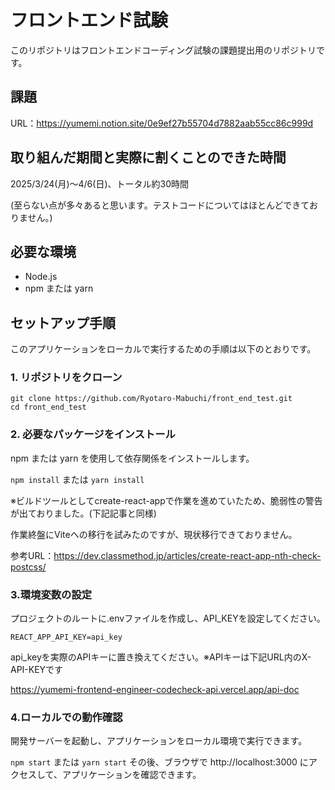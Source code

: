 # フロントエンド試験

このリポジトリはフロントエンドコーディング試験の課題提出用のリポジトリです。

## 課題

URL：https://yumemi.notion.site/0e9ef27b55704d7882aab55cc86c999d

## 取り組んだ期間と実際に割くことのできた時間

2025/3/24(月)〜4/6(日)、トータル約30時間

(至らない点が多々あると思います。テストコードについてはほとんどできておりません。)

## 必要な環境

- Node.js
- npm または yarn

## セットアップ手順

このアプリケーションをローカルで実行するための手順は以下のとおりです。

### 1. リポジトリをクローン

```
git clone https://github.com/Ryotaro-Mabuchi/front_end_test.git
cd front_end_test
```

### 2. 必要なパッケージをインストール

npm または yarn を使用して依存関係をインストールします。

`npm install`
または
`yarn install`

※ビルドツールとしてcreate-react-appで作業を進めていたため、脆弱性の警告が出ておりました。(下記記事と同様)

作業終盤にViteへの移行を試みたのですが、現状移行できておりません。

参考URL：https://dev.classmethod.jp/articles/create-react-app-nth-check-postcss/

### 3.環境変数の設定

プロジェクトのルートに.envファイルを作成し、API_KEYを設定してください。

```
REACT_APP_API_KEY=api_key
```

api_keyを実際のAPIキーに置き換えてください。※APIキーは下記URL内のX-API-KEYです

https://yumemi-frontend-engineer-codecheck-api.vercel.app/api-doc

### 4.ローカルでの動作確認

開発サーバーを起動し、アプリケーションをローカル環境で実行できます。

`npm start`
または
`yarn start`
その後、ブラウザで http://localhost:3000 にアクセスして、アプリケーションを確認できます。
